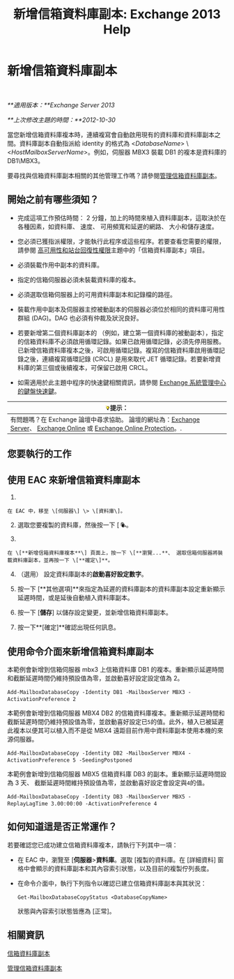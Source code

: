 ﻿---
title: '新增信箱資料庫副本: Exchange 2013 Help'
TOCTitle: 新增信箱資料庫副本
ms:assetid: 784bf48f-8af5-422c-a63f-2f01fc0cf151
ms:mtpsurl: https://technet.microsoft.com/zh-tw/library/Dd298080(v=EXCHG.150)
ms:contentKeyID: 50473558
ms.date: 05/21/2018
mtps_version: v=EXCHG.150
ms.translationtype: MT
---

# 新增信箱資料庫副本

 

_**適用版本：**Exchange Server 2013_

_**上次修改主題的時間：**2012-10-30_

當您新增信箱資料庫複本時，連續複寫會自動啟用現有的資料庫和資料庫副本之間。資料庫副本自動指派給 identity 的格式為 \<*DatabaseName*\> \\ \<*HostMailboxServerName*\>。例如，伺服器 MBX3 裝載 DB1 的複本是資料庫的 DB1\\MBX3。

要尋找與信箱資料庫副本相關的其他管理工作嗎？請參閱[管理信箱資料庫副本](managing-mailbox-database-copies-exchange-2013-help.md)。

## 開始之前有哪些須知？

  - 完成這項工作預估時間： 2 分鐘，加上的時間來植入資料庫副本，這取決於在各種因素，如資料庫、 速度、 可用頻寬和延遲的網路、 大小和儲存速度。

  - 您必須已獲指派權限，才能執行此程序或這些程序。若要查看您需要的權限，請參閱 [高可用性和站台回復性權限](high-availability-and-site-resilience-permissions-exchange-2013-help.md)主題中的「信箱資料庫副本」項目。

  - 必須裝載作用中副本的資料庫。

  - 指定的信箱伺服器必須未裝載資料庫的複本。

  - 必須選取信箱伺服器上的可用資料庫副本和記錄檔的路徑。

  - 裝載作用中副本及伺服器主控被動副本的伺服器必須位於相同的資料庫可用性群組 (DAG)。DAG 也必須有仲裁及狀況良好。

  - 若要新增第二個資料庫副本的 （例如，建立第一個資料庫的被動副本），指定的信箱資料庫不必須啟用循環記錄。如果已啟用循環記錄，必須先停用服務。已新增信箱資料庫複本之後，可啟用循環記錄。複寫的信箱資料庫啟用循環記錄之後，連續複寫循環記錄 (CRCL) 是用來取代 JET 循環記錄。若要新增資料庫的第三個或後續複本，可保留已啟用 CRCL。

  - 如需適用於此主題中程序的快速鍵相關資訊，請參閱 [Exchange 系統管理中心的鍵盤快速鍵](keyboard-shortcuts-in-the-exchange-admin-center-exchange-online-protection-help.md)。

<table>
<thead>
<tr class="header">
<th><img src="images/Bb124558.tip(EXCHG.150).gif" title="提示" alt="提示" />提示：</th>
</tr>
</thead>
<tbody>
<tr class="odd">
<td>有問題嗎？在 Exchange 論壇中尋求協助。 論壇的網址為：<a href="https://go.microsoft.com/fwlink/p/?linkid=60612">Exchange Server</a>、 <a href="https://go.microsoft.com/fwlink/p/?linkid=267542">Exchange Online</a> 或 <a href="https://go.microsoft.com/fwlink/p/?linkid=285351">Exchange Online Protection</a>。.</td>
</tr>
</tbody>
</table>


## 您要執行的工作

## 使用 EAC 來新增信箱資料庫副本

1.  
    
    在 EAC 中，移至 \[伺服器\] \> \[資料庫\]。

2.  選取您要複製的資料庫，然後按一下 \[ ![加入資料庫複本](images/Dd298080.435c15ff-abf2-4de8-b280-f053db1afa13(EXCHG.150).gif "加入資料庫複本")。

3.  
    
    在 \[**新增信箱資料庫複本**\] 頁面上，按一下 \[**瀏覽...**、 選取信箱伺服器將裝載資料庫副本，並再按一下 \[**確定\]**。

4.  （選用） 設定資料庫副本的**啟動喜好設定數字**。

5.  按一下 \[**其他選項\]**來指定為延遲的資料庫副本的資料庫副本設定重新顯示延遲時間，或是延後自動植入資料庫副本。

6.  按一下 \[**儲存**\] 以儲存設定變更，並新增信箱資料庫副本。

7.  按一下**\[確定\]**確認出現任何訊息。

## 使用命令介面來新增信箱資料庫副本

本範例會新增到信箱伺服器 mbx3 上信箱資料庫 DB1 的複本。重新顯示延遲時間和截斷延遲時間仍維持預設值為零，並啟動喜好設定設定值為 2。

    Add-MailboxDatabaseCopy -Identity DB1 -MailboxServer MBX3 -ActivationPreference 2

本範例會新增到信箱伺服器 MBX4 DB2 的信箱資料庫複本。重新顯示延遲時間和截斷延遲時間仍維持預設值為零，並啟動喜好設定已`5`的值。此外，植入已被延遲此複本以便其可以植入而不是從 MBX4 遠距目前作用中資料庫副本使用本機的來源伺服器。

    Add-MailboxDatabaseCopy -Identity DB2 -MailboxServer MBX4 -ActivationPreference 5 -SeedingPostponed

本範例會新增到信箱伺服器 MBX5 信箱資料庫 DB3 的副本。重新顯示延遲時間設為 3 天、 截斷延遲時間維持預設值為零，並啟動喜好設定會設定與`4`的值。

    Add-MailboxDatabaseCopy -Identity DB3 -MailboxServer MBX5 -ReplayLagTime 3.00:00:00 -ActivationPreference 4

## 如何知道這是否正常運作？

若要確認您已成功建立信箱資料庫複本，請執行下列其中一項：

  - 在 EAC 中，瀏覽至 \[**伺服器**\>**資料庫**。選取 \[複製的資料庫。在 \[詳細資料\] 窗格中會顯示的資料庫副本和其內容索引狀態，以及目前的複製佇列長度。

  - 在命令介面中，執行下列指令以確認已建立信箱資料庫副本與其狀況：
    
        Get-MailboxDatabaseCopyStatus <DatabaseCopyName>
    
    狀態與內容索引狀態皆應為 \[正常\]。

## 相關資訊

[信箱資料庫副本](mailbox-database-copies-exchange-2013-help.md)

[管理信箱資料庫副本](managing-mailbox-database-copies-exchange-2013-help.md)

